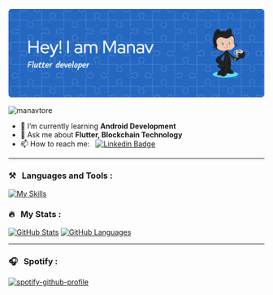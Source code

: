 
![Header](https://github.com/manavtore/manavtore/blob/main/github-header-image.png)

<p align="left">
    <img src="https://komarev.com/ghpvc/?username=manavtore&label=Profile%20views&color=0e75b6&style=flat" alt="manavtore" />
</p>

- 🌱 I’m currently learning **Android Development**
- 💬 Ask me about **Flutter, Blockchain Technology**
- 📫 How to reach me: &nbsp; [![Linkedin Badge](https://img.shields.io/badge/-Manav_Tore-blue?style=flat&logo=Linkedin&logoColor=white)](https://www.linkedin.com/in/manav-tore/)




---
   ### ⚒️ &nbsp; Languages and Tools :


[![My Skills](https://skillicons.dev/icons?i=flutter,dart,cpp,c,kotlin,swift,solidity,figma,ts,js,firebase,php,mysql,aws,gcp,mongodb,git&perline=8)](https://skillicons.dev)

### 🔥 &nbsp; My Stats :

[![GitHub Stats](https://github-readme-stats.vercel.app/api?username=manavtore&hide=issues&show_icons=true&hide_border=true&theme=github_dark&count_private=true)](https://github.com/anuraghazra/github-readme-stats)
[![GitHub Languages](https://github-readme-stats.vercel.app/api/top-langs/?username=manavtore&size_weight=1&count_weight=0&includeForks=true&layout=compact&hide=html,css,makefile,ruby,objective-c,kotlin,swift,cmake,python,jupyter_notebook&hide_border=true&langs_count=8&theme=github_dark)](https://github.com/anuraghazra/github-readme-stats)


---

### 🎧 &nbsp; Spotify :

[![spotify-github-profile](https://spotify-github-profile.vercel.app/api/view?uid=31zbeflr4fain3sczkxgnrisy7ei&cover_image=true&theme=natemoo-re&show_offline=false&background_color=121212&interchange=false&bar_color=4c8eda&bar_color_cover=false)](https://github.com/kittinan/spotify-github-profile)
